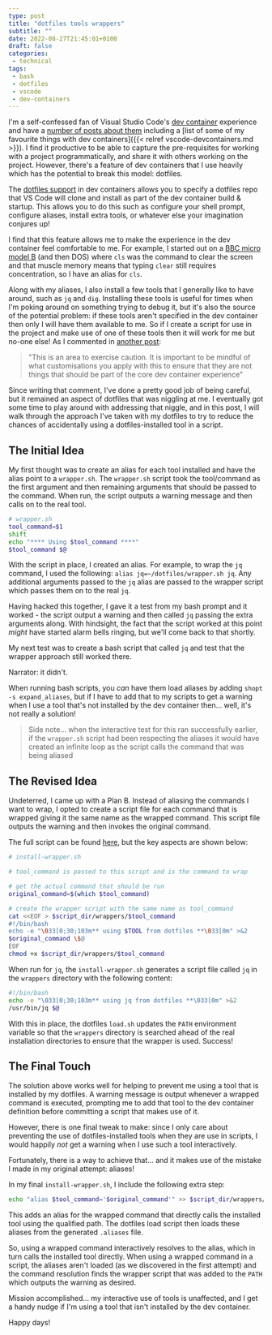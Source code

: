 ```yaml
---
type: post
title: "dotfiles tools wrappers"
subtitle: ""
date: 2022-08-27T21:45:01+0100
draft: false
categories:
 - technical
tags:
 - bash
 - dotfiles
 - vscode
 - dev-containers
---
```


I'm a self-confessed fan of Visual Studio Code's [dev container](https://code.visualstudio.com/docs/remote/containers) experience and have a [number of posts about them](/tags/dev-containers/) including a [list of some of my favourite things with dev containers]({{< relref vscode-devcontainers.md >}}).
I find it productive to be able to capture the pre-requisites for working with a project programmatically, and share it with others working on the project.
However, there's a feature of dev containers that I use heavily which has the potential to break this model: dotfiles.

The [dotfiles support](https://code.visualstudio.com/docs/remote/containers#_personalizing-with-dotfile-repositories) in dev containers allows you to specify a dotfiles repo that VS Code will clone and install as part of the dev container build & startup.
This allows you to do this such as configure your shell prompt, configure aliases, install extra tools, or whatever else your imagination conjures up!

I find that this feature allows me to make the experience in the dev container feel comfortable to me.
For example, I started out on a [BBC micro model B](https://en.wikipedia.org/wiki/BBC_Micro) (and then DOS) where `cls` was the command to clear the screen and that muscle memory means that typing `clear` still requires concentration, so I have an alias for `cls`.

Along with my aliases, I also install a few tools that I generally like to have around, such as `jq` and `dig`.
Installing these tools is useful for times when I'm poking around on something trying to debug it, but it's also the source of the potential problem: if these tools aren't specified in the dev container then only I will have them available to me.
So if I create a script for use in the project and make use of one of these tools then it will work for me but no-one else!
As I commented in [another post](https://stuartleeks.com/posts/vscode-devcontainers/#dotfiles-and-user-extensions):

> "This is an area to exercise caution. It is important to be mindful of what customisations you apply with this to ensure that they are not things that should be part of the core dev container experience"

Since writing that comment, I've done a pretty good job of being careful, but it remained an aspect of dotfiles that was niggling at me.
I eventually got some time to play around with addressing that niggle, and in this post, I will walk through the approach I've taken with my dotfiles to try to reduce the chances of accidentally using a dotfiles-installed tool in a script.

## The Initial Idea

My first thought was to create an alias for each tool installed and have the alias point to a `wrapper.sh`.
The `wrapper.sh` script took the tool/command as the first argument and then remaining arguments that should be passed to the command.
When run, the script outputs a warning message and then calls on to the real tool.

```bash
# wrapper.sh
tool_command=$1
shift
echo "**** Using $tool_command ****"
$tool_command $@
```

With the script in place, I created an alias. For example, to wrap the `jq` command, I used the following: `alias jq=~/dotfiles/wrapper.sh jq`. Any additional arguments passed to the `jq` alias are passed to the wrapper script which passes them on to the real `jq`.

Having hacked this together, I gave it a test from my bash prompt and it worked - the script output a warning and then called `jq` passing the extra arguments along.
With hindsight, the fact that the script worked at this point _might_ have started alarm bells ringing, but we'll come back to that shortly.

My next test was to create a bash script that called `jq` and test that the wrapper approach still worked there.

Narrator: it didn't.

When running bash scripts, you _can_ have them load aliases by adding `shopt -s expand_aliases`, but if I have to add that to my scripts to get a warning when I use a tool that's not installed by the dev container then... well, it's not really a solution!

> Side note... when the interactive test for this ran successfully earlier, if the `wrapper.sh` script had been respecting the aliases it would have created an infinite loop as the script calls the command that was being aliased


## The Revised Idea

Undeterred, I came up with a Plan B.
Instead of aliasing the commands I want to wrap, I opted to create a script file for each command that is wrapped giving it the same name as the wrapped command.
This script file outputs the warning and then invokes the original command.

The full script can be found [here](https://github.com/stuartleeks/dotfiles/blob/1ca2018e8a7ef4b9dc07eb827289468fb18fb3a9/devcontainer/install-wrapper.sh), but the key aspects are shown below:

```bash
# install-wrapper.sh

# tool_command is passed to this script and is the command to wrap

# get the actual command that should be run 
original_command=$(which $tool_command)

# create the wrapper script with the same name as tool_command
cat <<EOF > $script_dir/wrappers/$tool_command
#!/bin/bash
echo -e "\033[0;30;103m** using $TOOL from dotfiles **\033[0m" >&2
$original_command \$@
EOF
chmod +x $script_dir/wrappers/$tool_command
```

When run for `jq`, the `install-wrapper.sh` generates a script file called `jq` in the `wrappers` directory with the following content:

```bash
#!/bin/bash
echo -e "\033[0;30;103m** using jq from dotfiles **\033[0m" >&2
/usr/bin/jq $@
```

With this in place, the dotfiles `load.sh` updates the `PATH` environment variable so that the `wrappers` directory is searched ahead of the real installation directories to ensure that the wrapper is used.
Success!

## The Final Touch

The solution above  works well for helping to prevent me using a tool that is installed by my dotfiles.
A warning message is output whenever a wrapped command is executed, prompting me to add that tool to the dev container definition before committing a script that makes use of it.

However, there is one final tweak to make: since I only care about preventing the use of dotfiles-installed tools when they are use in scripts, I would happily _not_ get a warning when I use such a tool interactively.

Fortunately, there is a way to achieve that... and it makes use of the mistake I made in my original attempt: aliases!

In my final `install-wrapper.sh`, I include the following extra step:

```bash
echo "alias $tool_command='$original_command'" >> $script_dir/wrappers/.aliases
```

This adds an alias for the wrapped command that directly calls the installed tool using the qualified path.
The dotfiles load script then loads these aliases from the generated `.aliases` file.

So, using a wrapped command interactively resolves to the alias, which in turn calls the installed tool directly.
When using a wrapped command in a script, the aliases aren't loaded (as we discovered in the first attempt) and the command resolution finds the wrapper script that was added to the `PATH` which outputs the warning as desired.

Mission accomplished... my interactive use of tools is unaffected, and I get a handy nudge if I'm using a tool that isn't installed by the dev container.

Happy days!

